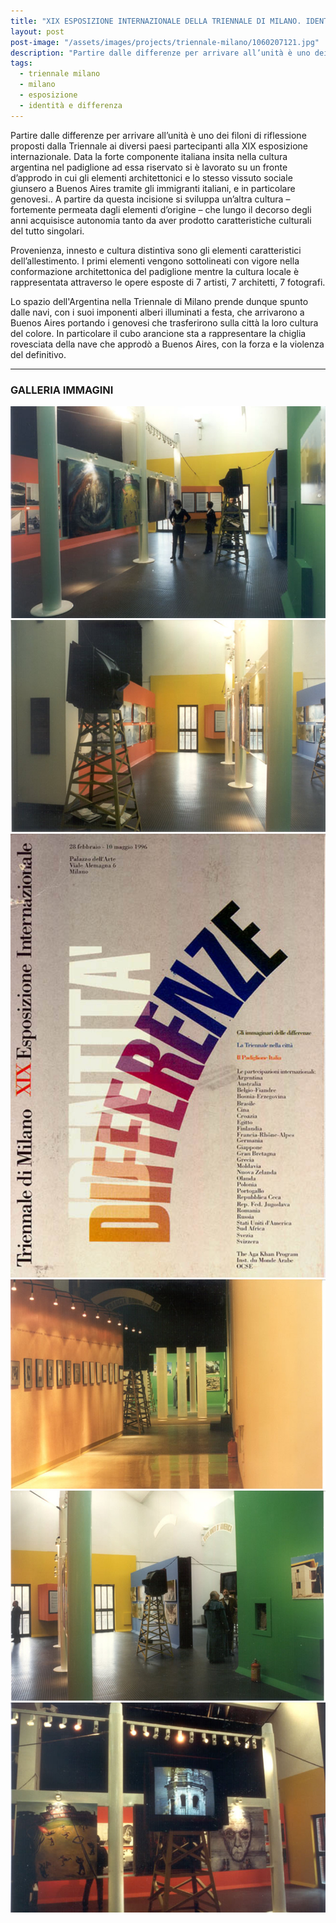 ```yaml
---
title: "XIX ESPOSIZIONE INTERNAZIONALE DELLA TRIENNALE DI MILANO. IDENTITÀ E DIFFERENZA"
layout: post
post-image: "/assets/images/projects/triennale-milano/1060207121.jpg"
description: "Partire dalle differenze per arrivare all’unità è uno dei filoni di riflessione proposti dalla Triennale ai diversi paesi partecipanti alla XIX esposizione internazionale."
tags:
  - triennale milano
  - milano
  - esposizione
  - identità e differenza
---
```


Partire dalle differenze per arrivare all’unità è uno dei filoni di riflessione proposti dalla Triennale ai diversi paesi partecipanti alla XIX esposizione internazionale. Data la forte componente italiana insita nella cultura argentina nel padiglione ad essa riservato si è lavorato su un fronte d’approdo in cui gli elementi architettonici e lo stesso vissuto sociale giunsero a Buenos Aires tramite gli immigranti italiani, e in particolare genovesi.. A partire da questa incisione si sviluppa un’altra cultura – fortemente permeata dagli elementi d’origine – che lungo il decorso degli anni acquisisce autonomia tanto da aver prodotto caratteristiche culturali del tutto singolari.

Provenienza, innesto e cultura distintiva sono gli elementi caratteristici dell’allestimento. I primi elementi vengono sottolineati con vigore nella conformazione architettonica del padiglione mentre la cultura locale è rappresentata attraverso le opere esposte di 7 artisti, 7 architetti, 7 fotografi.

Lo spazio dell'Argentina nella Triennale di Milano prende dunque spunto dalle navi, con i suoi imponenti alberi illuminati a festa, che arrivarono a Buenos Aires portando i genovesi che trasferirono sulla città la loro cultura del colore. In particolare il cubo arancione sta a rappresentare la chiglia rovesciata della nave che approdò a Buenos Aires, con la forza e la violenza del definitivo.

---

### GALLERIA IMMAGINI
![Immagine 1](/assets/images/projects/triennale-milano/1060207121.jpg)
![Immagine 2](/assets/images/projects/triennale-milano/1087162175.jpg)
![Immagine 3](/assets/images/projects/triennale-milano/1845835194.jpg)
![Immagine 4](/assets/images/projects/triennale-milano/2024804500.jpg)
![Immagine 5](/assets/images/projects/triennale-milano/296198220.jpg)
![Immagine 6](/assets/images/projects/triennale-milano/391437034.jpg)
